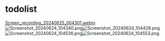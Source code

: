 # todolist
[Screen_recording_20240625_004301.webm](Screen_recording_20240625_004301.webm)
![Screenshot_20240624_104340.png](Screenshot_20240624_104340.png)![Screenshot_20240624_104428.png](Screenshot_20240624_104428.png)![Screenshot_20240624_104536.png](Screenshot_20240624_104536.png)![Screenshot_20240624_104553.png](Screenshot_20240624_104553.png)